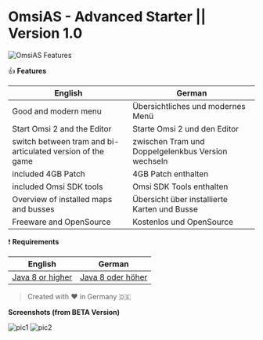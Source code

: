 # OmsiAS - Advanced Starter  || Version 1.0

![OmsiAS Features](https://i.imgur.com/syjLUvs.jpg)

:thumbsup: **Features**

| English | German |
| --- | --- |
| Good and modern menu | Übersichtliches und modernes Menü |
| Start Omsi 2 and the Editor | Starte Omsi 2 und den Editor |
| switch between tram and bi-articulated version of the game | zwischen Tram und Doppelgelenkbus Version wechseln |
| included 4GB Patch | 4GB Patch enthalten |
| included Omsi SDK tools | Omsi SDK Tools enthalten |
| Overview of installed maps and busses | Übersicht über installierte Karten und Busse |
| Freeware and OpenSource | Kostenlos und OpenSource |

:exclamation: **Requirements**

| English | German |
| --- | --- |
| [Java 8 or higher](https://java.com/de/download/) | [Java 8 oder höher](https://java.com/de/download/) |


> Created with :heart: in Germany :de:


**Screenshots (from BETA Version)**

![pic1](https://i.imgur.com/EqwaB5d.png)
![pic2](https://i.imgur.com/dDfVTUK.png)
